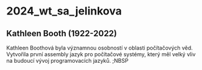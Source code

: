 # 2024_wt_sa_jelinkova
## Kathleen Booth (1922-2022)
Kathleen Boothová byla významnou osobností v oblasti počítačových věd. Vytvořila první assembly jazyk pro počítačové systémy, který měl velký vliv na budoucí vývoj programovacích jazyků. ;NBSP
